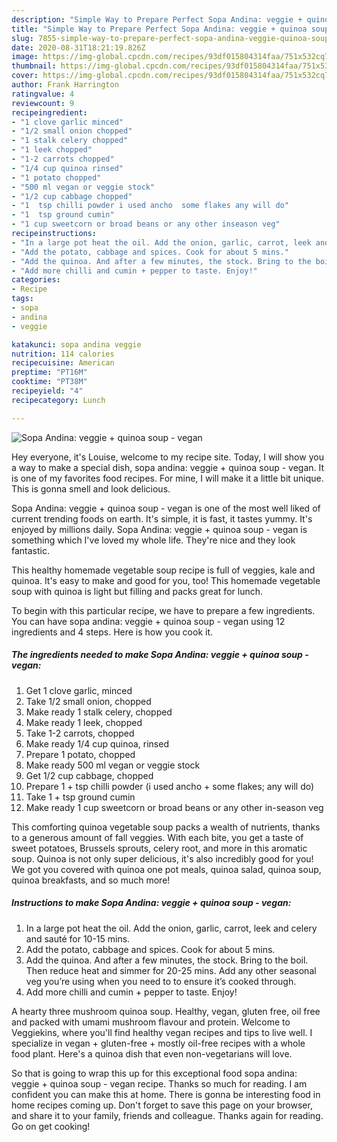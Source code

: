 ```yaml
---
description: "Simple Way to Prepare Perfect Sopa Andina: veggie + quinoa soup - vegan"
title: "Simple Way to Prepare Perfect Sopa Andina: veggie + quinoa soup - vegan"
slug: 7855-simple-way-to-prepare-perfect-sopa-andina-veggie-quinoa-soup-vegan
date: 2020-08-31T18:21:19.826Z
image: https://img-global.cpcdn.com/recipes/93df015804314faa/751x532cq70/sopa-andina-veggie-quinoa-soup-vegan-recipe-main-photo.jpg
thumbnail: https://img-global.cpcdn.com/recipes/93df015804314faa/751x532cq70/sopa-andina-veggie-quinoa-soup-vegan-recipe-main-photo.jpg
cover: https://img-global.cpcdn.com/recipes/93df015804314faa/751x532cq70/sopa-andina-veggie-quinoa-soup-vegan-recipe-main-photo.jpg
author: Frank Harrington
ratingvalue: 4
reviewcount: 9
recipeingredient:
- "1 clove garlic minced"
- "1/2 small onion chopped"
- "1 stalk celery chopped"
- "1 leek chopped"
- "1-2 carrots chopped"
- "1/4 cup quinoa rinsed"
- "1 potato chopped"
- "500 ml vegan or veggie stock"
- "1/2 cup cabbage chopped"
- "1  tsp chilli powder i used ancho  some flakes any will do"
- "1  tsp ground cumin"
- "1 cup sweetcorn or broad beans or any other inseason veg"
recipeinstructions:
- "In a large pot heat the oil. Add the onion, garlic, carrot, leek and celery and sauté for 10-15 mins."
- "Add the potato, cabbage and spices. Cook for about 5 mins."
- "Add the quinoa. And after a few minutes, the stock. Bring to the boil. Then reduce heat and simmer for 20-25 mins. Add any other seasonal veg you’re using when you need to to ensure it’s cooked through."
- "Add more chilli and cumin + pepper to taste. Enjoy!"
categories:
- Recipe
tags:
- sopa
- andina
- veggie

katakunci: sopa andina veggie 
nutrition: 114 calories
recipecuisine: American
preptime: "PT16M"
cooktime: "PT38M"
recipeyield: "4"
recipecategory: Lunch

---
```



![Sopa Andina: veggie + quinoa soup - vegan](https://img-global.cpcdn.com/recipes/93df015804314faa/751x532cq70/sopa-andina-veggie-quinoa-soup-vegan-recipe-main-photo.jpg)

Hey everyone, it's Louise, welcome to my recipe site. Today, I will show you a way to make a special dish, sopa andina: veggie + quinoa soup - vegan. It is one of my favorites food recipes. For mine, I will make it a little bit unique. This is gonna smell and look delicious.

Sopa Andina: veggie + quinoa soup - vegan is one of the most well liked of current trending foods on earth. It's simple, it is fast, it tastes yummy. It's enjoyed by millions daily. Sopa Andina: veggie + quinoa soup - vegan is something which I've loved my whole life. They're nice and they look fantastic.

This healthy homemade vegetable soup recipe is full of veggies, kale and quinoa. It&#39;s easy to make and good for you, too! This homemade vegetable soup with quinoa is light but filling and packs great for lunch.


To begin with this particular recipe, we have to prepare a few ingredients. You can have sopa andina: veggie + quinoa soup - vegan using 12 ingredients and 4 steps. Here is how you cook it.

<!--inarticleads1-->

##### The ingredients needed to make Sopa Andina: veggie + quinoa soup - vegan:

1. Get 1 clove garlic, minced
1. Take 1/2 small onion, chopped
1. Make ready 1 stalk celery, chopped
1. Make ready 1 leek, chopped
1. Take 1-2 carrots, chopped
1. Make ready 1/4 cup quinoa, rinsed
1. Prepare 1 potato, chopped
1. Make ready 500 ml vegan or veggie stock
1. Get 1/2 cup cabbage, chopped
1. Prepare 1 + tsp chilli powder (i used ancho + some flakes; any will do)
1. Take 1 + tsp ground cumin
1. Make ready 1 cup sweetcorn or broad beans or any other in-season veg


This comforting quinoa vegetable soup packs a wealth of nutrients, thanks to a generous amount of fall veggies. With each bite, you get a taste of sweet potatoes, Brussels sprouts, celery root, and more in this aromatic soup. Quinoa is not only super delicious, it&#39;s also incredibly good for you! We got you covered with quinoa one pot meals, quinoa salad, quinoa soup, quinoa breakfasts, and so much more! 

<!--inarticleads2-->

##### Instructions to make Sopa Andina: veggie + quinoa soup - vegan:

1. In a large pot heat the oil. Add the onion, garlic, carrot, leek and celery and sauté for 10-15 mins.
1. Add the potato, cabbage and spices. Cook for about 5 mins.
1. Add the quinoa. And after a few minutes, the stock. Bring to the boil. Then reduce heat and simmer for 20-25 mins. Add any other seasonal veg you’re using when you need to to ensure it’s cooked through.
1. Add more chilli and cumin + pepper to taste. Enjoy!


A hearty three mushroom quinoa soup. Healthy, vegan, gluten free, oil free and packed with umami mushroom flavour and protein. Welcome to Veggiekins, where you&#39;ll find healthy vegan recipes and tips to live well. I specialize in vegan + gluten-free + mostly oil-free recipes with a whole food plant. Here&#39;s a quinoa dish that even non-vegetarians will love. 

So that is going to wrap this up for this exceptional food sopa andina: veggie + quinoa soup - vegan recipe. Thanks so much for reading. I am confident you can make this at home. There is gonna be interesting food in home recipes coming up. Don't forget to save this page on your browser, and share it to your family, friends and colleague. Thanks again for reading. Go on get cooking!
